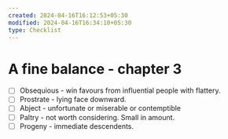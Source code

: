 ```yaml
---
created: 2024-04-16T16:12:53+05:30
modified: 2024-04-16T16:34:10+05:30
type: Checklist
---
```


# A fine balance - chapter 3

- [ ] Obsequious - win favours from influential people with flattery.
- [ ] Prostrate - lying face downward.
- [ ] Abject - unfortunate or miserable or contemptible
- [ ] Paltry - not worth considering. Small in amount.
- [ ] Progeny - immediate descendents.
